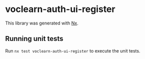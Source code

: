 # voclearn-auth-ui-register

This library was generated with [Nx](https://nx.dev).

## Running unit tests

Run `nx test voclearn-auth-ui-register` to execute the unit tests.
